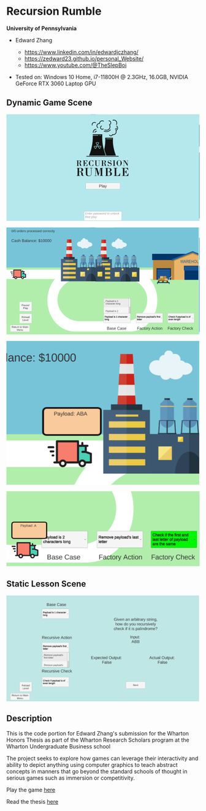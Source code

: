 Recursion Rumble
================

**University of Pennsylvania**

* Edward Zhang
  * https://www.linkedin.com/in/edwardjczhang/
  * https://zedward23.github.io/personal_Website/
  * https://www.youtube.com/@TheSlepBoi
 
* Tested on: Windows 10 Home, i7-11800H @ 2.3GHz, 16.0GB, NVIDIA GeForce RTX 3060 Laptop GPU

## Dynamic Game Scene

![](images/imgs.png)

![](images/imgs1.png)

![](images/imgs2.png)

![](images/imgs3.png)

## Static Lesson Scene

![](images/imgs4.png)

## Description

This is the code portion for Edward Zhang's submission for the Wharton Honors Thesis as part of the 
Wharton Research Scholars program at the Wharton Undergraduate Business school

The project seeks to explore how games can leverage their interactivity and ability to depict anything 
using computer graphics to teach abstract concepts in manners that go beyond the standard schools of 
thought in serious games such as immersion or competitivity.

Play the game [here](https://zedward23.itch.io/recursion-rumble)

Read the thesis [here](https://docs.google.com/document/d/11AQ29ZNawKMt26kBIbKYELt8KqixL34OpPnEdhE7doQ/edit?usp=sharing) 
